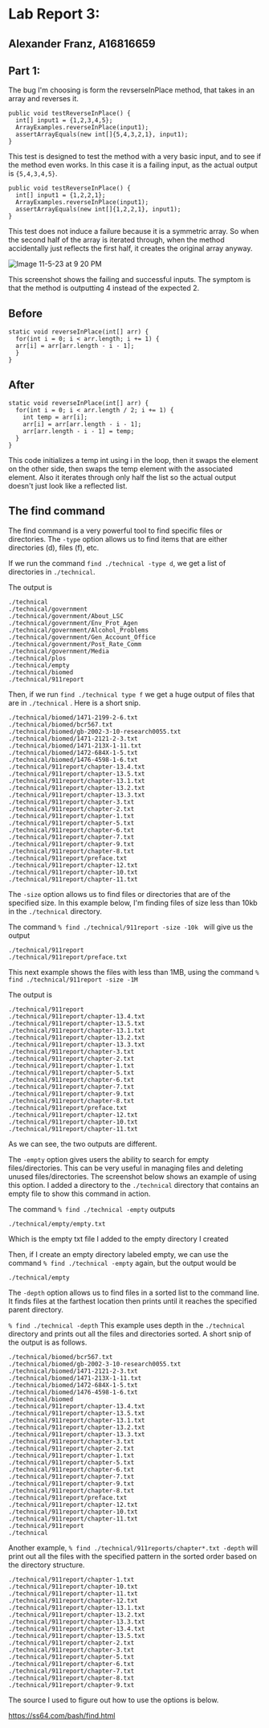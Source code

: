 # Lab Report 3:
## Alexander Franz, A16816659

## Part 1:

The bug I'm choosing is form the revserseInPlace method, that takes in an array and reverses it. 

```
public void testReverseInPlace() {
  int[] input1 = {1,2,3,4,5};
  ArrayExamples.reverseInPlace(input1);
  assertArrayEquals(new int[]{5,4,3,2,1}, input1);
}
```
This test is designed to test the method with a very basic input, and to see if 
the method even works. In this case it is a failing input, as the actual output is `{5,4,3,4,5}`.

```
public void testReverseInPlace() {
  int[] input1 = {1,2,2,1};
  ArrayExamples.reverseInPlace(input1);
  assertArrayEquals(new int[]{1,2,2,1}, input1);
}
```
This test does not induce a failure because it is a symmetric array. So when the second half of the array is iterated through, when the method accidentally just reflects the first half, it creates the original array anyway. 

![Image 11-5-23 at 9 20 PM](https://github.com/alex-franz/cse15l-lab-reports/assets/146875191/8287411e-b4e6-4d95-8f06-29e83766b00b)

This screenshot shows the failing and successful inputs. The symptom is that the method is outputting 4 instead of the expected 2. 

## Before 

```
static void reverseInPlace(int[] arr) {
  for(int i = 0; i < arr.length; i += 1) {
  arr[i] = arr[arr.length - i - 1];
  }
}
```

## After 
```
static void reverseInPlace(int[] arr) {
  for(int i = 0; i < arr.length / 2; i += 1) {
    int temp = arr[i];
    arr[i] = arr[arr.length - i - 1];
    arr[arr.length - i - 1] = temp;
  }
}
```
This code initializes a temp int using i in the loop, then it swaps the element on the other side, then swaps the temp element with the associated element. Also it iterates through only half the list so the actual output doesn't just look like a reflected list. 

## The find command

The find command is a very powerful tool to find specific files or directories. The `-type` option allows us to find items that are either directories (d), files (f), etc. 

If we run the command `find ./technical -type d`, we get a list of directories in `./technical`.

The output is 
```
./technical
./technical/government
./technical/government/About_LSC
./technical/government/Env_Prot_Agen
./technical/government/Alcohol_Problems
./technical/government/Gen_Account_Office
./technical/government/Post_Rate_Comm
./technical/government/Media
./technical/plos
./technical/empty
./technical/biomed
./technical/911report
```

Then, if we run `find ./technical type f` we get a huge output of files that are in `./technical`
. Here is a short snip. 

```
./technical/biomed/1471-2199-2-6.txt
./technical/biomed/bcr567.txt
./technical/biomed/gb-2002-3-10-research0055.txt
./technical/biomed/1471-2121-2-3.txt
./technical/biomed/1471-213X-1-11.txt
./technical/biomed/1472-684X-1-5.txt
./technical/biomed/1476-4598-1-6.txt
./technical/911report/chapter-13.4.txt
./technical/911report/chapter-13.5.txt
./technical/911report/chapter-13.1.txt
./technical/911report/chapter-13.2.txt
./technical/911report/chapter-13.3.txt
./technical/911report/chapter-3.txt
./technical/911report/chapter-2.txt
./technical/911report/chapter-1.txt
./technical/911report/chapter-5.txt
./technical/911report/chapter-6.txt
./technical/911report/chapter-7.txt
./technical/911report/chapter-9.txt
./technical/911report/chapter-8.txt
./technical/911report/preface.txt
./technical/911report/chapter-12.txt
./technical/911report/chapter-10.txt
./technical/911report/chapter-11.txt
```

The `-size` option allows us to find files or directories that are of the specified size. In this example below, I'm finding files of size less than 10kb in the `./technical` directory. 

The command ```% find ./technical/911report -size -10k ``` will give us the output 

```
./technical/911report
./technical/911report/preface.txt
```
This next example shows the files with less than 1MB, using the command ```% find ./technical/911report -size -1M```

The output is 

```
./technical/911report
./technical/911report/chapter-13.4.txt
./technical/911report/chapter-13.5.txt
./technical/911report/chapter-13.1.txt
./technical/911report/chapter-13.2.txt
./technical/911report/chapter-13.3.txt
./technical/911report/chapter-3.txt
./technical/911report/chapter-2.txt
./technical/911report/chapter-1.txt
./technical/911report/chapter-5.txt
./technical/911report/chapter-6.txt
./technical/911report/chapter-7.txt
./technical/911report/chapter-9.txt
./technical/911report/chapter-8.txt
./technical/911report/preface.txt
./technical/911report/chapter-12.txt
./technical/911report/chapter-10.txt
./technical/911report/chapter-11.txt
```
As we can see, the two outputs are different. 

The `-empty` option gives users the ability to search for empty files/directories. This can be very useful in managing files and deleting unused files/directories. The screenshot below shows an example of using this option. I added a directory to the `./technical` directory that contains an empty file to show this command in action. 

The command ```% find ./technical -empty``` outputs 

```./technical/empty/empty.txt```

Which is the empty txt file I added to the empty directory I created

Then, if I create an empty directory labeled empty, we can use the command ```% find ./technical -empty``` again, but the output would be 

```./technical/empty```


The `-depth` option allows us to find files in a sorted list to the command line. It finds files at the farthest location then prints until it reaches the specified parent directory. 

```% find ./technical -depth```
This example uses depth in the `./technical` directory and prints out all the files and directories sorted. A short snip of the output is as follows.
```
./technical/biomed/bcr567.txt
./technical/biomed/gb-2002-3-10-research0055.txt
./technical/biomed/1471-2121-2-3.txt
./technical/biomed/1471-213X-1-11.txt
./technical/biomed/1472-684X-1-5.txt
./technical/biomed/1476-4598-1-6.txt
./technical/biomed
./technical/911report/chapter-13.4.txt
./technical/911report/chapter-13.5.txt
./technical/911report/chapter-13.1.txt
./technical/911report/chapter-13.2.txt
./technical/911report/chapter-13.3.txt
./technical/911report/chapter-3.txt
./technical/911report/chapter-2.txt
./technical/911report/chapter-1.txt
./technical/911report/chapter-5.txt
./technical/911report/chapter-6.txt
./technical/911report/chapter-7.txt
./technical/911report/chapter-9.txt
./technical/911report/chapter-8.txt
./technical/911report/preface.txt
./technical/911report/chapter-12.txt
./technical/911report/chapter-10.txt
./technical/911report/chapter-11.txt
./technical/911report
./technical
```

Another example, ```% find ./technical/911reports/chapter*.txt -depth``` will print out all the files with the specified pattern in the sorted order based on the directory structure. 
```
./technical/911report/chapter-1.txt
./technical/911report/chapter-10.txt
./technical/911report/chapter-11.txt
./technical/911report/chapter-12.txt
./technical/911report/chapter-13.1.txt
./technical/911report/chapter-13.2.txt
./technical/911report/chapter-13.3.txt
./technical/911report/chapter-13.4.txt
./technical/911report/chapter-13.5.txt
./technical/911report/chapter-2.txt
./technical/911report/chapter-3.txt
./technical/911report/chapter-5.txt
./technical/911report/chapter-6.txt
./technical/911report/chapter-7.txt
./technical/911report/chapter-8.txt
./technical/911report/chapter-9.txt
```

The source I used to figure out how to use the options is below.

https://ss64.com/bash/find.html


